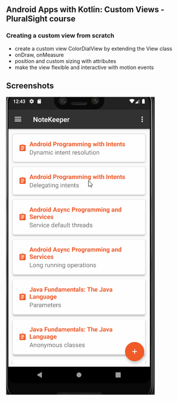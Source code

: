 ## Android Apps with Kotlin: Custom Views - PluralSight course

### Creating a custom view from scratch

 - create a custom view ColorDialView by extending the View class
 - onDraw, onMeasure
 - position and custom sizing with attributes
 - make the view flexible and interactive with motion events

## Screenshots

![Screenshot1](screenshots/color_dial.gif)
